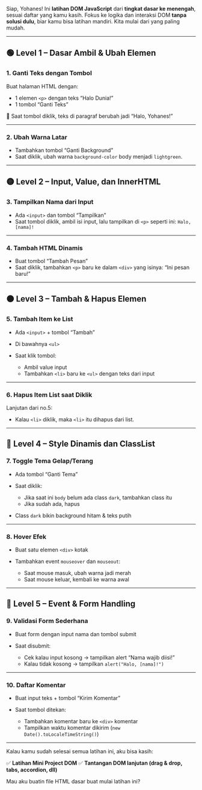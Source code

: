 Siap, Yohanes! Ini **latihan DOM JavaScript** dari **tingkat dasar ke menengah**, sesuai daftar yang kamu kasih. Fokus ke logika dan interaksi DOM **tanpa solusi dulu**, biar kamu bisa latihan mandiri. Kita mulai dari yang paling mudah.

---

## 🟢 **Level 1 – Dasar Ambil & Ubah Elemen**

### 1. Ganti Teks dengan Tombol

Buat halaman HTML dengan:

* 1 elemen `<p>` dengan teks “Halo Dunia!”
* 1 tombol “Ganti Teks”

🧠 Saat tombol diklik, teks di paragraf berubah jadi “Halo, Yohanes!”

---

### 2. Ubah Warna Latar

* Tambahkan tombol “Ganti Background”
* Saat diklik, ubah warna `background-color` body menjadi `lightgreen`.

---

## 🟡 **Level 2 – Input, Value, dan InnerHTML**

### 3. Tampilkan Nama dari Input

* Ada `<input>` dan tombol “Tampilkan”
* Saat tombol diklik, ambil isi input, lalu tampilkan di `<p>` seperti ini: `Halo, [nama]!`

---

### 4. Tambah HTML Dinamis

* Buat tombol “Tambah Pesan”
* Saat diklik, tambahkan `<p>` baru ke dalam `<div>` yang isinya: “Ini pesan baru!”

---

## 🟠 **Level 3 – Tambah & Hapus Elemen**

### 5. Tambah Item ke List

* Ada `<input>` + tombol “Tambah”
* Di bawahnya `<ul>`
* Saat klik tombol:

  * Ambil value input
  * Tambahkan `<li>` baru ke `<ul>` dengan teks dari input

---

### 6. Hapus Item List saat Diklik

Lanjutan dari no.5:

* Kalau `<li>` diklik, maka `<li>` itu dihapus dari list.

---

## 🔵 **Level 4 – Style Dinamis dan ClassList**

### 7. Toggle Tema Gelap/Terang

* Ada tombol “Ganti Tema”
* Saat diklik:

  * Jika saat ini `body` belum ada class `dark`, tambahkan class itu
  * Jika sudah ada, hapus
* Class `dark` bikin background hitam & teks putih

---

### 8. Hover Efek

* Buat satu elemen `<div>` kotak
* Tambahkan event `mouseover` dan `mouseout`:

  * Saat mouse masuk, ubah warna jadi merah
  * Saat mouse keluar, kembali ke warna awal

---

## 🔴 **Level 5 – Event & Form Handling**

### 9. Validasi Form Sederhana

* Buat form dengan input nama dan tombol submit
* Saat disubmit:

  * Cek kalau input kosong → tampilkan alert “Nama wajib diisi!”
  * Kalau tidak kosong → tampilkan `alert("Halo, [nama]!")`

---

### 10. Daftar Komentar

* Buat input teks + tombol “Kirim Komentar”
* Saat tombol ditekan:

  * Tambahkan komentar baru ke `<div>` komentar
  * Tampilkan waktu komentar dikirim (`new Date().toLocaleTimeString()`)

---

Kalau kamu sudah selesai semua latihan ini, aku bisa kasih:

✅ **Latihan Mini Project DOM**
✅ **Tantangan DOM lanjutan (drag & drop, tabs, accordion, dll)**

Mau aku buatin file HTML dasar buat mulai latihan ini?
